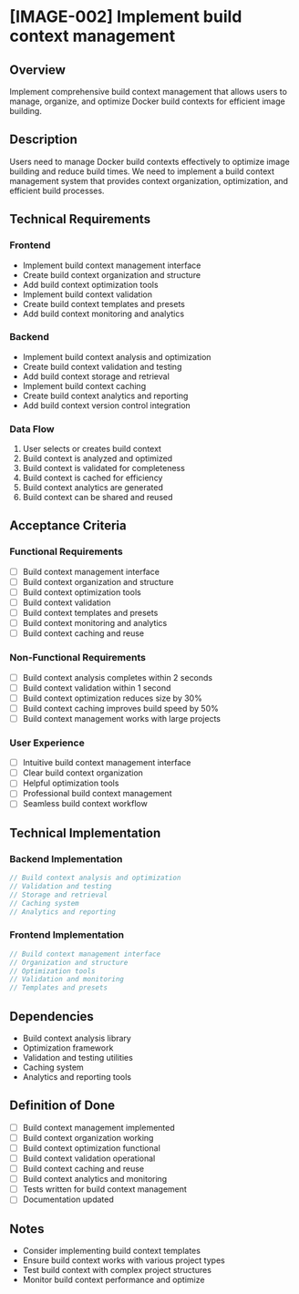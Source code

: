 # [IMAGE-002] Implement build context management

## Overview

Implement comprehensive build context management that allows users to manage, organize, and optimize Docker build contexts for efficient image building.

## Description

Users need to manage Docker build contexts effectively to optimize image building and reduce build times. We need to implement a build context management system that provides context organization, optimization, and efficient build processes.

## Technical Requirements

### Frontend

- Implement build context management interface
- Create build context organization and structure
- Add build context optimization tools
- Implement build context validation
- Create build context templates and presets
- Add build context monitoring and analytics

### Backend

- Implement build context analysis and optimization
- Create build context validation and testing
- Add build context storage and retrieval
- Implement build context caching
- Create build context analytics and reporting
- Add build context version control integration

### Data Flow

1. User selects or creates build context
2. Build context is analyzed and optimized
3. Build context is validated for completeness
4. Build context is cached for efficiency
5. Build context analytics are generated
6. Build context can be shared and reused

## Acceptance Criteria

### Functional Requirements

- [ ] Build context management interface
- [ ] Build context organization and structure
- [ ] Build context optimization tools
- [ ] Build context validation
- [ ] Build context templates and presets
- [ ] Build context monitoring and analytics
- [ ] Build context caching and reuse

### Non-Functional Requirements

- [ ] Build context analysis completes within 2 seconds
- [ ] Build context validation within 1 second
- [ ] Build context optimization reduces size by 30%
- [ ] Build context caching improves build speed by 50%
- [ ] Build context management works with large projects

### User Experience

- [ ] Intuitive build context management interface
- [ ] Clear build context organization
- [ ] Helpful optimization tools
- [ ] Professional build context management
- [ ] Seamless build context workflow

## Technical Implementation

### Backend Implementation

```rust
// Build context analysis and optimization
// Validation and testing
// Storage and retrieval
// Caching system
// Analytics and reporting
```

### Frontend Implementation

```typescript
// Build context management interface
// Organization and structure
// Optimization tools
// Validation and monitoring
// Templates and presets
```

## Dependencies

- Build context analysis library
- Optimization framework
- Validation and testing utilities
- Caching system
- Analytics and reporting tools

## Definition of Done

- [ ] Build context management implemented
- [ ] Build context organization working
- [ ] Build context optimization functional
- [ ] Build context validation operational
- [ ] Build context caching and reuse
- [ ] Build context analytics and monitoring
- [ ] Tests written for build context management
- [ ] Documentation updated

## Notes

- Consider implementing build context templates
- Ensure build context works with various project types
- Test build context with complex project structures
- Monitor build context performance and optimize
